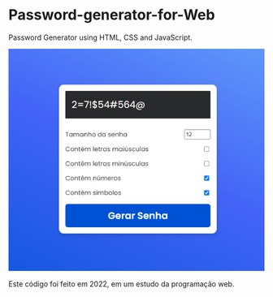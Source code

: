 # Password-generator-for-Web
Password Generator using HTML, CSS and JavaScript.

![Screenshot](print.png)

Este código foi feito em 2022, em um estudo da programação web.
